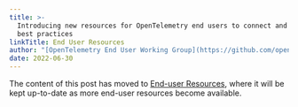 ```yaml
---
title: >-
  Introducing new resources for OpenTelemetry end users to connect and discover
  best practices
linkTitle: End User Resources
author: "[OpenTelemetry End User Working Group](https://github.com/open-telemetry/community/tree/main/working-groups/end-user)"
date: 2022-06-30
---
```


The content of this post has moved to [End-user
Resources](/community/end-user/), where it will be kept up-to-date as more
end-user resources become available.
